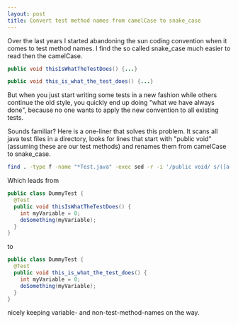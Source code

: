 ```yaml
---
layout: post
title: Convert test method names from camelCase to snake_case
---
```


Over the last years I started abandoning the sun coding convention when it comes to test method names.
I find the so called snake_case much easier to read then the camelCase.

```java
public void thisIsWhatTheTestDoes() {...}

public void this_is_what_the_test_does() {...}
```

But when you just start writing some tests in a new fashion while others continue the old style, you quickly end up 
doing "what we have always done", because no one wants to apply the new convention to all existing tests.

Sounds familiar? Here is a one-liner that solves this problem. It scans all java test files in a directory, looks for lines that start with "public void" (assuming these are our test methods) and renames them from camelCase to snake_case.

```bash
find . -type f -name "*Test.java" -exec sed -r -i '/public void/ s/([a-z0-9])([A-Z])/\1_\L\2/g' {} \;
```

Which leads from

```java
public class DummyTest {
  @Test
  public void thisIsWhatTheTestDoes() {
    int myVariable = 0;
    doSomething(myVariable);
  }
}
```

to 

```java
public class DummyTest {
  @Test
  public void this_is_what_the_test_does() {
    int myVariable = 0;
    doSomething(myVariable);
  }
}
```

nicely keeping variable- and non-test-method-names on the way.

